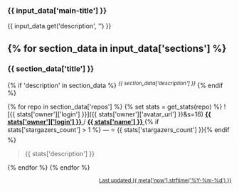 ### {{ input_data['main-title'] }}

{{ input_data.get('description', '') }}

{% for section_data in input_data['sections'] %}
---

### {{ section_data['title'] }}

{% if 'description' in section_data %}
<sup><i>{{ section_data['description'] }}</i></sup>
{% endif %}

{% for repo in section_data['repos'] %}
{% set stats = get_stats(repo) %}
![{{ stats['owner']['login'] }}]({{ stats['owner']['avatar_url'] }}&s=16)
<a href="{{ stats['owner']['url'] }}">
<b>{{ stats['owner']['login'] }}</b>
</a>
/
<a href="{{ stats['html_url'] }}">
<b>{{ stats['name'] }}</b>
</a>
{% if stats['stargazers_count'] > 1 %} — :star: {{ stats['stargazers_count'] }}{% endif %}

> {{ stats['description'] }}

{% endfor %}
{% endfor %}

<p align="right">
<sub>
<a href="{{ meta['self_url'] }}">Last updated {{ meta['now'].strftime('%Y-%m-%d') }}</a>
</sub>
</p>
